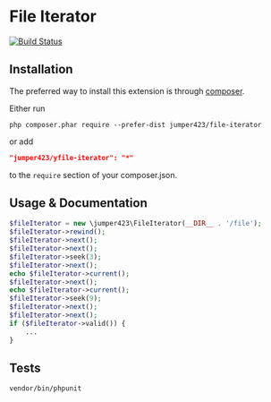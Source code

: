 File Iterator
=============
[![Build Status](https://travis-ci.org/jumper423/file-iterator.svg?branch=master)](https://travis-ci.org/jumper423/file-iterator)



Installation
----------

The preferred way to install this extension is through [composer](http://getcomposer.org/download/).

Either run

```
php composer.phar require --prefer-dist jumper423/file-iterator
```

or add

```json
"jumper423/yfile-iterator": "*"
```

to the `require` section of your composer.json.

Usage & Documentation
------------
```php
$fileIterator = new \jumper423\FileIterator(__DIR__ . '/file');
$fileIterator->rewind();
$fileIterator->next();
$fileIterator->next();
$fileIterator->seek(3);
$fileIterator->next();
echo $fileIterator->current();
$fileIterator->next();
echo $fileIterator->current();
$fileIterator->seek(9);
$fileIterator->next();
$fileIterator->next();
if ($fileIterator->valid()) {
    ...
}
```

## Tests
```
vendor/bin/phpunit 
```